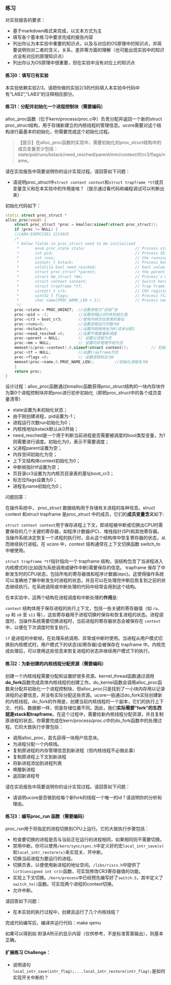 ### 练习

对实验报告的要求：

- 基于markdown格式来完成，以文本方式为主
- 填写各个基本练习中要求完成的报告内容
- 列出你认为本实验中重要的知识点，以及与对应的OS原理中的知识点，并简要说明你对二者的含义，关系，差异等方面的理解（也可能出现实验中的知识点没有对应的原理知识点）
- 列出你认为OS原理中很重要，但在实验中没有对应上的知识点

#### 练习0：填写已有实验

本实验依赖实验2/3。请把你做的实验2/3的代码填入本实验中代码中有“LAB2”,“LAB3”的注释相应部分。

#### 练习1：分配并初始化一个进程控制块（需要编码）

alloc_proc函数（位于kern/process/proc.c中）负责分配并返回一个新的struct proc_struct结构，用于存储新建立的内核线程的管理信息。ucore需要对这个结构进行最基本的初始化，你需要完成这个初始化过程。

> 【提示】在alloc_proc函数的实现中，需要初始化的proc_struct结构中的成员变量至少包括：state/pid/runs/kstack/need_resched/parent/mm/context/tf/cr3/flags/name。

请在实验报告中简要说明你的设计实现过程。请回答如下问题：

- 请说明proc_struct中`struct context context`和`struct trapframe *tf`成员变量含义和在本实验中的作用是啥？（提示通过看代码和编程调试可以判断出来）



初始化代码如下：

```c++
static struct proc_struct *
alloc_proc(void) {
    struct proc_struct *proc = kmalloc(sizeof(struct proc_struct));
    if (proc != NULL) {
    //LAB4:EXERCISE1 2213025
    /*
     * below fields in proc_struct need to be initialized
     *       enum proc_state state;                      // Process state
     *       int pid;                                    // Process ID
     *       int runs;                                   // the running times of Proces
     *       uintptr_t kstack;                           // Process kernel stack
     *       volatile bool need_resched;                 // bool value: need to be rescheduled to release CPU?
     *       struct proc_struct *parent;                 // the parent process
     *       struct mm_struct *mm;                       // Process's memory management field
     *       struct context context;                     // Switch here to run process
     *       struct trapframe *tf;                       // Trap frame for current interrupt
     *       uintptr_t cr3;                              // CR3 register: the base addr of Page Directroy Table(PDT)
     *       uint32_t flags;                             // Process flag
     *       char name[PROC_NAME_LEN + 1];               // Process name
     */
    proc->state = PROC_UNINIT;  //设置进程为“初始”态
    proc->pid = -1;             //设置进程pid的未初始化值
    proc->cr3 = boot_cr3;       //使用内核页目录表的基址
    proc->runs=0;               //设置进程运行次数为0
    proc->kstack=0;             //设置内核栈地址为0(还未分配)
    proc->need_resched =0;      //设置不需要重新调度   
    proc->parent = NULL;        // 设置父进程为空 
    proc->mm = NULL;            // 设置内存管理字段为空
    memset(&(proc->context),0,sizeof(struct context));          // 初始化上下文信息为0
    proc->tf = NULL;            //设置trapframe为空
    proc->flags =0;             // 设置进程标志为0
    memset(proc->name,0,PROC_NAME_LEN);         //初始化进程名为0
    }
    return proc;
}
```

设计过程：alloc_proc函数通过kmalloc函数获得proc_struct结构的一块内存块作为第0个进程控制块并把proc进行初步初始化（即把proc_struct中的各个成员变量清零）

- state设置为未初始化状态；
- 由于刚创建进程，pid设置为-1；
- 进程运行次数run初始化为0；
- 内核栈地址kstack默认从0开始；
- need_resched是一个用于判断当前进程是否需要被调度的bool类型变量，为1则需要进行调度。初始化为0，表示不需要调度；
- 父进程parent设置为空；
- 内存空间初始化为空；
- 上下文结构体context初始化为0；
- 中断帧指针tf设置为空；
- 页目录cr3设置为为内核页目录表的基址boot_cr3；
- 标志位flags设置为0；
- 进程名name初始化为0；

问题回答：

在操作系统中， proc_struct 数据结构用于存储有关进程的各种信息。struct context 和struct trapframe 是proc_struct 中的成员，它们的**成员变量含义**如下:

`struct context context`用于保存进程上下文，即进程被中断或切换出CPU时需要保存的几个关键的寄存器，如程序计数器(PC)、堆栈指针(SP)和其他寄存器。当操作系统决定恢复一个进程的执行时，会从这个结构体中恢复寄存器的状态，从而继续执行进程。在 ucore 中，context 结构通常在上下文切换函数 switch_to 中被使用。

`struct trapframe *tf`指针指向一个 trapframe 结构，该结构包含了当进程进入内核模式时(比如因为系统调用或硬件中断)需要保存的信息。 trapframe 保存了中断发生时的CPU状态，包括所有的寄存器值和程序计数器(epc)。这使得操作系统可以准确地了解中断发生时进程的状态，并且可以在处理完中断后恢复到之前的状态继续执行。在系统调用或中断处理的代码中经常会用到这个结构。

在本实验中，这两个结构在进程调度和中断处理的**作用**是:

`context` 结构体用于保存进程的执行上下文，包括一些关键的寄存器值（如 `ra`、`sp` 和 `s0` 至 `s11` 等），这些寄存器用于进程切换时保存和恢复进程的状态。进程调度时，当操作系统需要切换进程时，当前进程的寄存器状态会被保存在 `context` 中，以便在下次调度时恢复执行。

`tf` 是进程的中断帧，在处理系统调用、异常或中断时使用。当进程从用户模式切换到内核模式时，用户模式下的状态(如寄存器)会被保存在 trapframe 中。内核完成处理后，可以使用这些信息来恢复进程的状态并继续用户模式下的执行。



#### 练习2：为新创建的内核线程分配资源（需要编码）

创建一个内核线程需要分配和设置好很多资源。kernel_thread函数通过调用**do_fork**函数完成具体内核线程的创建工作。do_kernel函数会调用alloc_proc函数来分配并初始化一个进程控制块，但alloc_proc只是找到了一小块内存用以记录进程的必要信息，并没有实际分配这些资源。ucore一般通过do_fork实际创建新的内核线程。do_fork的作用是，创建当前内核线程的一个副本，它们的执行上下文、代码、数据都一样，但是存储位置不同。因此，我们**实际需要"fork"的东西就是stack和trapframe**。在这个过程中，需要给新内核线程分配资源，并且复制原进程的状态。你需要完成在kern/process/proc.c中的do_fork函数中的处理过程。它的大致执行步骤包括：

- 调用alloc_proc，首先获得一块用户信息块。
- 为进程分配一个内核栈。
- 复制原进程的内存管理信息到新进程（但内核线程不必做此事）
- 复制原进程上下文到新进程
- 将新进程添加到进程列表
- 唤醒新进程
- 返回新进程号

请在实验报告中简要说明你的设计实现过程。请回答如下问题：

- 请说明ucore是否做到给每个新fork的线程一个唯一的id？请说明你的分析和理由。

#### 练习3：编写proc_run 函数（需要编码）

proc_run用于将指定的进程切换到CPU上运行。它的大致执行步骤包括：

- 检查要切换的进程是否与当前正在运行的进程相同，如果相同则不需要切换。
- 禁用中断。你可以使用`/kern/sync/sync.h`中定义好的宏`local_intr_save(x)`和`local_intr_restore(x)`来实现关、开中断。
- 切换当前进程为要运行的进程。
- 切换页表，以便使用新进程的地址空间。`/libs/riscv.h`中提供了`lcr3(unsigned int cr3)`函数，可实现修改CR3寄存器值的功能。
- 实现上下文切换。`/kern/process`中已经预先编写好了`switch.S`，其中定义了`switch_to()`函数。可实现两个进程的context切换。
- 允许中断。

请回答如下问题：

- 在本实验的执行过程中，创建且运行了几个内核线程？

完成代码编写后，编译并运行代码：make qemu

如果可以得到如 附录A所示的显示内容（仅供参考，不是标准答案输出），则基本正确。

#### 扩展练习 Challenge：

- 说明语句`local_intr_save(intr_flag);....local_intr_restore(intr_flag);`是如何实现开关中断的？
